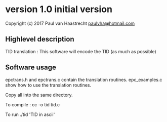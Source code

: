 # version 1.0	initial version

Copyright (c) 2017 Paul van Haastrecht <paulvha@hotmail.com>

## Highlevel description

TID translation : This software will encode the TID (as much as possible)

  
## Software usage

epctrans.h and epctrans.c contain the translation routines.
epc_examples.c show how to use the translation routines.

Copy all into the same directory. 

To compile : cc -o tid tid.c 

To run ./tid 'TID in ascii'

